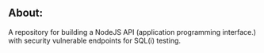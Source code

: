 About:
---
A repository for building a NodeJS API (application programming interface.) with security vulnerable endpoints for SQL(i) testing.